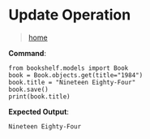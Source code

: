 # Update Operation

> [home](./README.md)

**Command**:

```
from bookshelf.models import Book
book = Book.objects.get(title="1984")
book.title = "Nineteen Eighty-Four"
book.save()
print(book.title)
```

**Expected Output**:

```
Nineteen Eighty-Four
```